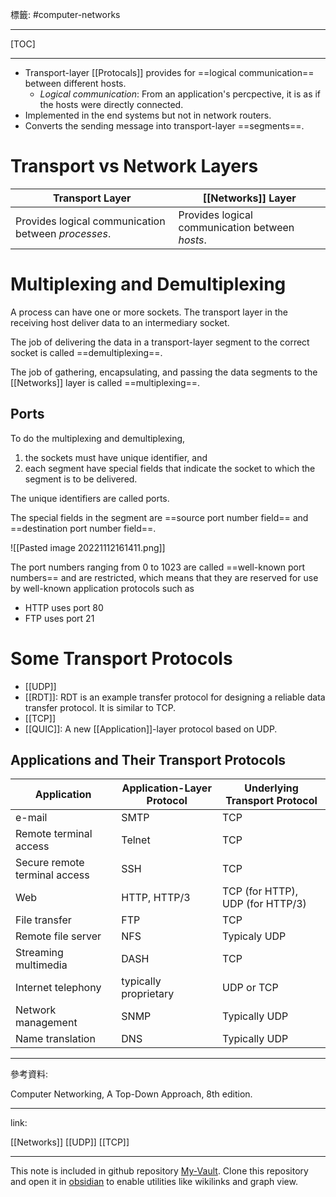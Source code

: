標籤: #computer-networks 

---

[TOC]

---

- Transport-layer [[Protocals]] provides for ==logical communication== between different hosts.
	- *Logical communication*: From an application's percpective, it is as if the hosts were directly connected.
- Implemented in the end systems but not in network routers.
- Converts the sending message into transport-layer ==segments==.

# Transport vs Network Layers

| Transport Layer                                    | [[Networks]] Layer                              |
| -------------------------------------------------- | ----------------------------------------------- |
| Provides logical communication between *processes*. | Provides logical communication between *hosts*. |

# Multiplexing and Demultiplexing

A process can have one or more sockets. The transport layer in the receiving host deliver data to an intermediary socket.

The job of delivering the data in a transport-layer segment to the correct socket is called ==demultiplexing==.

The job of gathering, encapsulating, and passing the data segments to the [[Networks]] layer is called ==multiplexing==.

## Ports

To do the multiplexing and demultiplexing, 

1. the sockets must have unique identifier, and 
2. each segment have special fields that indicate the socket to which the segment is to be delivered.

The unique identifiers are called ports.

The special fields in the segment are ==source port number field== and ==destination port number field==.

![[Pasted image 20221112161411.png]]

The port numbers ranging from 0 to 1023 are called ==well-known port numbers== and are restricted, which means that they are reserved for use by well-known application protocols such as

- HTTP uses port 80
- FTP uses port 21

# Some Transport Protocols

- [[UDP]]
- [[RDT]]: RDT is an example transfer protocol for designing a reliable data transfer protocol. It is similar to TCP.
- [[TCP]]
- [[QUIC]]: A new [[Application]]-layer protocol based on UDP.

## Applications and Their Transport Protocols

| Application                   | Application-Layer Protocol | Underlying Transport Protocol    |
| ----------------------------- | -------------------------- | -------------------------------- |
| e-mail                        | SMTP                       | TCP                              |
| Remote terminal access        | Telnet                     | TCP                              |
| Secure remote terminal access | SSH                        | TCP                              |
| Web                           | HTTP, HTTP/3               | TCP (for HTTP), UDP (for HTTP/3) |
| File transfer                 | FTP                        | TCP                              |
| Remote file server            | NFS                        | Typicaly UDP                     |
| Streaming multimedia          | DASH                       | TCP                              |
| Internet telephony            | typically proprietary      | UDP or TCP                       |
| Network management            | SNMP                       | Typically UDP                    |
| Name translation              | DNS                        | Typically UDP                    | 

---

參考資料:

Computer Networking, A Top-Down Approach, 8th edition.

---

link:

[[Networks]]
[[UDP]]
[[TCP]]

---

This note is included in github repository [My-Vault](https://github.com/LittleD3092/My-Vault.git). Clone this repository and open it in [obsidian](https://obsidian.md/) to enable utilities like wikilinks and graph view.